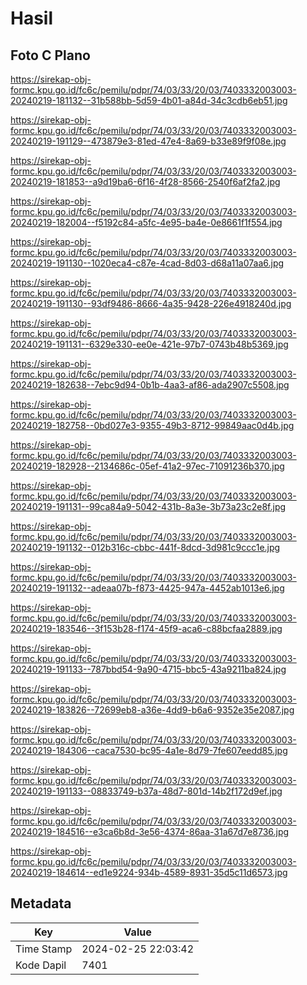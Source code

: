 # Hasil

## Foto C Plano

https://sirekap-obj-formc.kpu.go.id/fc6c/pemilu/pdpr/74/03/33/20/03/7403332003003-20240219-181132--31b588bb-5d59-4b01-a84d-34c3cdb6eb51.jpg

https://sirekap-obj-formc.kpu.go.id/fc6c/pemilu/pdpr/74/03/33/20/03/7403332003003-20240219-191129--473879e3-81ed-47e4-8a69-b33e89f9f08e.jpg

https://sirekap-obj-formc.kpu.go.id/fc6c/pemilu/pdpr/74/03/33/20/03/7403332003003-20240219-181853--a9d19ba6-6f16-4f28-8566-2540f6af2fa2.jpg

https://sirekap-obj-formc.kpu.go.id/fc6c/pemilu/pdpr/74/03/33/20/03/7403332003003-20240219-182004--f5192c84-a5fc-4e95-ba4e-0e8661f1f554.jpg

https://sirekap-obj-formc.kpu.go.id/fc6c/pemilu/pdpr/74/03/33/20/03/7403332003003-20240219-191130--1020eca4-c87e-4cad-8d03-d68a11a07aa6.jpg

https://sirekap-obj-formc.kpu.go.id/fc6c/pemilu/pdpr/74/03/33/20/03/7403332003003-20240219-191130--93df9486-8666-4a35-9428-226e4918240d.jpg

https://sirekap-obj-formc.kpu.go.id/fc6c/pemilu/pdpr/74/03/33/20/03/7403332003003-20240219-191131--6329e330-ee0e-421e-97b7-0743b48b5369.jpg

https://sirekap-obj-formc.kpu.go.id/fc6c/pemilu/pdpr/74/03/33/20/03/7403332003003-20240219-182638--7ebc9d94-0b1b-4aa3-af86-ada2907c5508.jpg

https://sirekap-obj-formc.kpu.go.id/fc6c/pemilu/pdpr/74/03/33/20/03/7403332003003-20240219-182758--0bd027e3-9355-49b3-8712-99849aac0d4b.jpg

https://sirekap-obj-formc.kpu.go.id/fc6c/pemilu/pdpr/74/03/33/20/03/7403332003003-20240219-182928--2134686c-05ef-41a2-97ec-71091236b370.jpg

https://sirekap-obj-formc.kpu.go.id/fc6c/pemilu/pdpr/74/03/33/20/03/7403332003003-20240219-191131--99ca84a9-5042-431b-8a3e-3b73a23c2e8f.jpg

https://sirekap-obj-formc.kpu.go.id/fc6c/pemilu/pdpr/74/03/33/20/03/7403332003003-20240219-191132--012b316c-cbbc-441f-8dcd-3d981c9ccc1e.jpg

https://sirekap-obj-formc.kpu.go.id/fc6c/pemilu/pdpr/74/03/33/20/03/7403332003003-20240219-191132--adeaa07b-f873-4425-947a-4452ab1013e6.jpg

https://sirekap-obj-formc.kpu.go.id/fc6c/pemilu/pdpr/74/03/33/20/03/7403332003003-20240219-183546--3f153b28-f174-45f9-aca6-c88bcfaa2889.jpg

https://sirekap-obj-formc.kpu.go.id/fc6c/pemilu/pdpr/74/03/33/20/03/7403332003003-20240219-191133--787bbd54-9a90-4715-bbc5-43a9211ba824.jpg

https://sirekap-obj-formc.kpu.go.id/fc6c/pemilu/pdpr/74/03/33/20/03/7403332003003-20240219-183826--72699eb8-a36e-4dd9-b6a6-9352e35e2087.jpg

https://sirekap-obj-formc.kpu.go.id/fc6c/pemilu/pdpr/74/03/33/20/03/7403332003003-20240219-184306--caca7530-bc95-4a1e-8d79-7fe607eedd85.jpg

https://sirekap-obj-formc.kpu.go.id/fc6c/pemilu/pdpr/74/03/33/20/03/7403332003003-20240219-191133--08833749-b37a-48d7-801d-14b2f172d9ef.jpg

https://sirekap-obj-formc.kpu.go.id/fc6c/pemilu/pdpr/74/03/33/20/03/7403332003003-20240219-184516--e3ca6b8d-3e56-4374-86aa-31a67d7e8736.jpg

https://sirekap-obj-formc.kpu.go.id/fc6c/pemilu/pdpr/74/03/33/20/03/7403332003003-20240219-184614--ed1e9224-934b-4589-8931-35d5c11d6573.jpg


## Metadata

| Key        | Value               |
| ---------- | ------------------- |
| Time Stamp | 2024-02-25 22:03:42 |
| Kode Dapil | 7401                |



